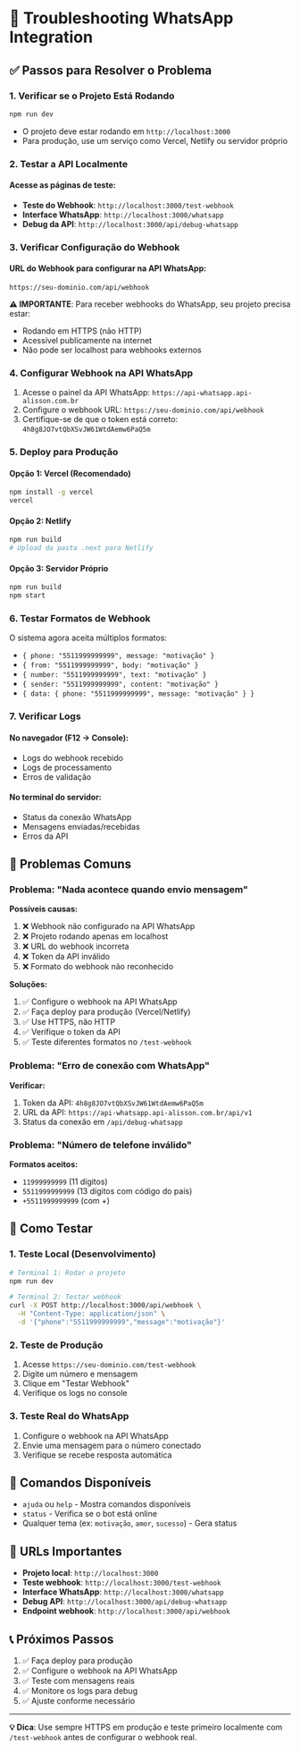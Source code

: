 # 🔧 Troubleshooting WhatsApp Integration

## ✅ Passos para Resolver o Problema

### 1. Verificar se o Projeto Está Rodando
```bash
npm run dev
```
- O projeto deve estar rodando em `http://localhost:3000`
- Para produção, use um serviço como Vercel, Netlify ou servidor próprio

### 2. Testar a API Localmente

#### Acesse as páginas de teste:
- **Teste do Webhook**: `http://localhost:3000/test-webhook`
- **Interface WhatsApp**: `http://localhost:3000/whatsapp`
- **Debug da API**: `http://localhost:3000/api/debug-whatsapp`

### 3. Verificar Configuração do Webhook

#### URL do Webhook para configurar na API WhatsApp:
```
https://seu-dominio.com/api/webhook
```

**⚠️ IMPORTANTE**: Para receber webhooks do WhatsApp, seu projeto precisa estar:
- Rodando em HTTPS (não HTTP)
- Acessível publicamente na internet
- Não pode ser localhost para webhooks externos

### 4. Configurar Webhook na API WhatsApp

1. Acesse o painel da API WhatsApp: `https://api-whatsapp.api-alisson.com.br`
2. Configure o webhook URL: `https://seu-dominio.com/api/webhook`
3. Certifique-se de que o token está correto: `4h8g8JO7vtQbXSvJW61WtdAemw6PaQ5m`

### 5. Deploy para Produção

#### Opção 1: Vercel (Recomendado)
```bash
npm install -g vercel
vercel
```

#### Opção 2: Netlify
```bash
npm run build
# Upload da pasta .next para Netlify
```

#### Opção 3: Servidor Próprio
```bash
npm run build
npm start
```

### 6. Testar Formatos de Webhook

O sistema agora aceita múltiplos formatos:
- `{ phone: "5511999999999", message: "motivação" }`
- `{ from: "5511999999999", body: "motivação" }`
- `{ number: "5511999999999", text: "motivação" }`
- `{ sender: "5511999999999", content: "motivação" }`
- `{ data: { phone: "5511999999999", message: "motivação" } }`

### 7. Verificar Logs

#### No navegador (F12 -> Console):
- Logs do webhook recebido
- Logs de processamento
- Erros de validação

#### No terminal do servidor:
- Status da conexão WhatsApp
- Mensagens enviadas/recebidas
- Erros da API

## 🚨 Problemas Comuns

### Problema: "Nada acontece quando envio mensagem"

**Possíveis causas:**
1. ❌ Webhook não configurado na API WhatsApp
2. ❌ Projeto rodando apenas em localhost
3. ❌ URL do webhook incorreta
4. ❌ Token da API inválido
5. ❌ Formato do webhook não reconhecido

**Soluções:**
1. ✅ Configure o webhook na API WhatsApp
2. ✅ Faça deploy para produção (Vercel/Netlify)
3. ✅ Use HTTPS, não HTTP
4. ✅ Verifique o token da API
5. ✅ Teste diferentes formatos no `/test-webhook`

### Problema: "Erro de conexão com WhatsApp"

**Verificar:**
1. Token da API: `4h8g8JO7vtQbXSvJW61WtdAemw6PaQ5m`
2. URL da API: `https://api-whatsapp.api-alisson.com.br/api/v1`
3. Status da conexão em `/api/debug-whatsapp`

### Problema: "Número de telefone inválido"

**Formatos aceitos:**
- `11999999999` (11 dígitos)
- `5511999999999` (13 dígitos com código do país)
- `+5511999999999` (com +)

## 🧪 Como Testar

### 1. Teste Local (Desenvolvimento)
```bash
# Terminal 1: Rodar o projeto
npm run dev

# Terminal 2: Testar webhook
curl -X POST http://localhost:3000/api/webhook \
  -H "Content-Type: application/json" \
  -d '{"phone":"5511999999999","message":"motivação"}'
```

### 2. Teste de Produção
1. Acesse `https://seu-dominio.com/test-webhook`
2. Digite um número e mensagem
3. Clique em "Testar Webhook"
4. Verifique os logs no console

### 3. Teste Real do WhatsApp
1. Configure o webhook na API WhatsApp
2. Envie uma mensagem para o número conectado
3. Verifique se recebe resposta automática

## 📱 Comandos Disponíveis

- `ajuda` ou `help` - Mostra comandos disponíveis
- `status` - Verifica se o bot está online
- Qualquer tema (ex: `motivação`, `amor`, `sucesso`) - Gera status

## 🔗 URLs Importantes

- **Projeto local**: `http://localhost:3000`
- **Teste webhook**: `http://localhost:3000/test-webhook`
- **Interface WhatsApp**: `http://localhost:3000/whatsapp`
- **Debug API**: `http://localhost:3000/api/debug-whatsapp`
- **Endpoint webhook**: `http://localhost:3000/api/webhook`

## 📞 Próximos Passos

1. ✅ Faça deploy para produção
2. ✅ Configure o webhook na API WhatsApp
3. ✅ Teste com mensagens reais
4. ✅ Monitore os logs para debug
5. ✅ Ajuste conforme necessário

---

**💡 Dica**: Use sempre HTTPS em produção e teste primeiro localmente com `/test-webhook` antes de configurar o webhook real.